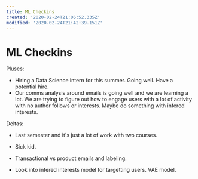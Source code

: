 ```yaml
---
title: ML Checkins
created: '2020-02-24T21:06:52.335Z'
modified: '2020-02-24T21:42:39.151Z'
---
```


# ML Checkins

Pluses:
- Hiring a Data Science intern for this summer. Going well. Have a potential hire. 
- Our comms analysis around emails is going well and we are learning a lot. We are trying to figure out how to engage users with a lot of activity with no author follows or interests. Maybe do something with infered interests. 

Deltas: 
- Last semester and it's just a lot of work with two courses. 
- Sick kid. 
- Transactional vs product emails and labeling.

- Look into infered interests model for targetting users. VAE model. 
